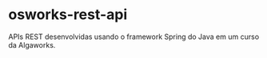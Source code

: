 # osworks-rest-api
APIs REST desenvolvidas usando o framework Spring do Java em um curso da Algaworks.
